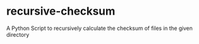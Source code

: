 recursive-checksum
==================

A Python Script to recursively calculate the checksum of files in the given directory
